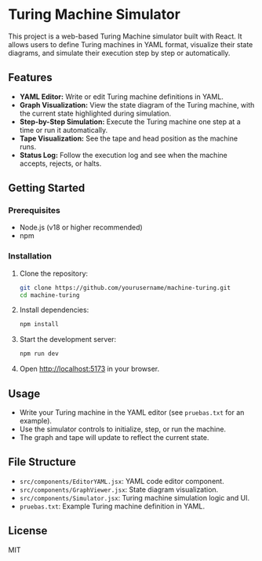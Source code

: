 # Turing Machine Simulator

This project is a web-based Turing Machine simulator built with React. It allows users to define Turing machines in YAML format, visualize their state diagrams, and simulate their execution step by step or automatically.

## Features

- **YAML Editor:** Write or edit Turing machine definitions in YAML.
- **Graph Visualization:** View the state diagram of the Turing machine, with the current state highlighted during simulation.
- **Step-by-Step Simulation:** Execute the Turing machine one step at a time or run it automatically.
- **Tape Visualization:** See the tape and head position as the machine runs.
- **Status Log:** Follow the execution log and see when the machine accepts, rejects, or halts.

## Getting Started

### Prerequisites

- Node.js (v18 or higher recommended)
- npm

### Installation

1. Clone the repository:
   ```sh
   git clone https://github.com/yourusername/machine-turing.git
   cd machine-turing
   ```

2. Install dependencies:
   ```sh
   npm install
   ```

3. Start the development server:
   ```sh
   npm run dev
   ```

4. Open [http://localhost:5173](http://localhost:5173) in your browser.

## Usage

- Write your Turing machine in the YAML editor (see `pruebas.txt` for an example).
- Use the simulator controls to initialize, step, or run the machine.
- The graph and tape will update to reflect the current state.

## File Structure

- `src/components/EditorYAML.jsx`: YAML code editor component.
- `src/components/GraphViewer.jsx`: State diagram visualization.
- `src/components/Simulator.jsx`: Turing machine simulation logic and UI.
- `pruebas.txt`: Example Turing machine definition in YAML.

## License

MIT
